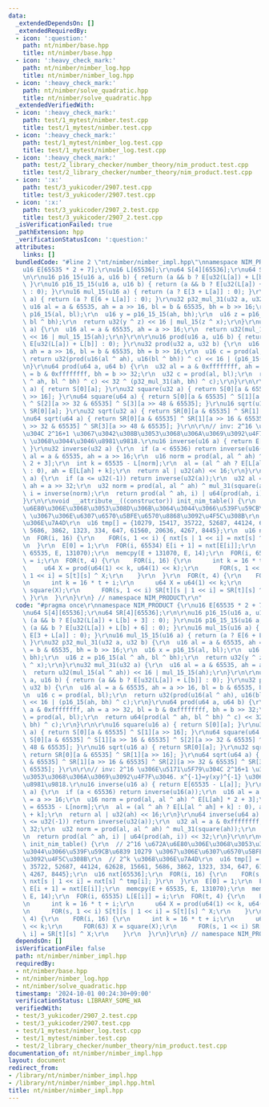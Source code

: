 ```yaml
---
data:
  _extendedDependsOn: []
  _extendedRequiredBy:
  - icon: ':question:'
    path: nt/nimber/base.hpp
    title: nt/nimber/base.hpp
  - icon: ':heavy_check_mark:'
    path: nt/nimber/nimber_log.hpp
    title: nt/nimber/nimber_log.hpp
  - icon: ':heavy_check_mark:'
    path: nt/nimber/solve_quadratic.hpp
    title: nt/nimber/solve_quadratic.hpp
  _extendedVerifiedWith:
  - icon: ':heavy_check_mark:'
    path: test/1_mytest/nimber.test.cpp
    title: test/1_mytest/nimber.test.cpp
  - icon: ':heavy_check_mark:'
    path: test/1_mytest/nimber_log.test.cpp
    title: test/1_mytest/nimber_log.test.cpp
  - icon: ':heavy_check_mark:'
    path: test/2_library_checker/number_theory/nim_product.test.cpp
    title: test/2_library_checker/number_theory/nim_product.test.cpp
  - icon: ':x:'
    path: test/3_yukicoder/2907.test.cpp
    title: test/3_yukicoder/2907.test.cpp
  - icon: ':x:'
    path: test/3_yukicoder/2907_2.test.cpp
    title: test/3_yukicoder/2907_2.test.cpp
  _isVerificationFailed: true
  _pathExtension: hpp
  _verificationStatusIcon: ':question:'
  attributes:
    links: []
  bundledCode: "#line 2 \"nt/nimber/nimber_impl.hpp\"\nnamespace NIM_PRODUCT {\r\n\
    u16 E[65535 * 2 + 7];\r\nu16 L[65536];\r\nu64 S[4][65536];\r\nu64 SR[4][65536];\r\
    \n\r\nu16 p16_15(u16 a, u16 b) { return (a && b ? E[u32(L[a]) + L[b] + 3] : 0);\
    \ }\r\nu16 p16_15_15(u16 a, u16 b) { return (a && b ? E[u32(L[a]) + L[b] + 6]\
    \ : 0); }\r\nu16 mul_15(u16 a) { return (a ? E[3 + L[a]] : 0); }\r\nu16 mul_15_15(u16\
    \ a) { return (a ? E[6 + L[a]] : 0); }\r\nu32 p32_mul_31(u32 a, u32 b) {\r\n \
    \ u16 al = a & 65535, ah = a >> 16, bl = b & 65535, bh = b >> 16;\r\n  u16 x =\
    \ p16_15(al, bl);\r\n  u16 y = p16_15_15(ah, bh);\r\n  u16 z = p16_15(al ^ ah,\
    \ bl ^ bh);\r\n  return u32(y ^ z) << 16 | mul_15(z ^ x);\r\n}\r\nu32 mul_31(u32\
    \ a) {\r\n  u16 al = a & 65535, ah = a >> 16;\r\n  return u32(mul_15(al ^ ah))\
    \ << 16 | mul_15_15(ah);\r\n}\r\n\r\nu16 prod(u16 a, u16 b) { return (a && b ?\
    \ E[u32(L[a]) + L[b]] : 0); }\r\nu32 prod(u32 a, u32 b) {\r\n  u16 al = a & 65535,\
    \ ah = a >> 16, bl = b & 65535, bh = b >> 16;\r\n  u16 c = prod(al, bl);\r\n \
    \ return u32(prod(u16(al ^ ah), u16(bl ^ bh)) ^ c) << 16 | (p16_15(ah, bh) ^ c);\r\
    \n}\r\nu64 prod(u64 a, u64 b) {\r\n  u32 al = a & 0xffffffff, ah = a >> 32, bl\
    \ = b & 0xffffffff, bh = b >> 32;\r\n  u32 c = prod(al, bl);\r\n  return u64(prod(al\
    \ ^ ah, bl ^ bh) ^ c) << 32 ^ (p32_mul_31(ah, bh) ^ c);\r\n}\r\n\r\nu16 square(u16\
    \ a) { return S[0][a]; }\r\nu32 square(u32 a) { return S[0][a & 65535] ^ S[1][a\
    \ >> 16]; }\r\nu64 square(u64 a) { return S[0][a & 65535] ^ S[1][a >> 16 & 65535]\
    \ ^ S[2][a >> 32 & 65535] ^ S[3][a >> 48 & 65535]; }\r\nu16 sqrt(u16 a) { return\
    \ SR[0][a]; }\r\nu32 sqrt(u32 a) { return SR[0][a & 65535] ^ SR[1][a >> 16]; }\r\
    \nu64 sqrt(u64 a) { return SR[0][a & 65535] ^ SR[1][a >> 16 & 65535] ^ SR[2][a\
    \ >> 32 & 65535] ^ SR[3][a >> 48 & 65535]; }\r\n\r\n// inv: 2^16 \u306E\u5171\u5F79\
    \u304C 2^16+1 \u3067\u3042\u308B\u3053\u3068\u306A\u3069\u3092\u4F7F\u3046. x^{-1}=y(xy)^{-1}\
    \ \u3068\u3044\u3046\u8981\u9818.\r\nu16 inverse(u16 a) { return E[65535 - L[a]];\
    \ }\r\nu32 inverse(u32 a) {\r\n  if (a < 65536) return inverse(u16(a));\r\n  u16\
    \ al = a & 65535, ah = a >> 16;\r\n  u16 norm = prod(al, al ^ ah) ^ E[L[ah] *\
    \ 2 + 3];\r\n  int k = 65535 - L[norm];\r\n  al = (al ^ ah ? E[L[al ^ ah] + k]\
    \ : 0), ah = E[L[ah] + k];\r\n  return al | u32(ah) << 16;\r\n}\r\nu64 inverse(u64\
    \ a) {\r\n  if (a <= u32(-1)) return inverse(u32(a));\r\n  u32 al = a & 0xffffffff,\
    \ ah = a >> 32;\r\n  u32 norm = prod(al, al ^ ah) ^ mul_31(square(ah));\r\n  u32\
    \ i = inverse(norm);\r\n  return prod(al ^ ah, i) | u64(prod(ah, i)) << 32;\r\n\
    }\r\n\r\nvoid __attribute__((constructor)) init_nim_table() {\r\n  // 2^16 \u672A\
    \u6E80\u306E\u3068\u3053\u308D\u306B\u3064\u3044\u3066\u539F\u59CB\u6839 10279\
    \ \u3067\u306E\u6307\u6570\u5BFE\u6570\u8868\u3092\u4F5C\u308B\r\n  // 2^k \u3068\
    \u306E\u7A4D\r\n  u16 tmp[] = {10279, 15417, 35722, 52687, 44124, 62628, 15661,\
    \ 5686, 3862, 1323, 334, 647, 61560, 20636, 4267, 8445};\r\n  u16 nxt[65536];\r\
    \n  FOR(i, 16) {\r\n    FOR(s, 1 << i) { nxt[s | 1 << i] = nxt[s] ^ tmp[i]; }\r\
    \n  }\r\n  E[0] = 1;\r\n  FOR(i, 65534) E[i + 1] = nxt[E[i]];\r\n  memcpy(E +\
    \ 65535, E, 131070);\r\n  memcpy(E + 131070, E, 14);\r\n  FOR(i, 65535) L[E[i]]\
    \ = i;\r\n  FOR(t, 4) {\r\n    FOR(i, 16) {\r\n      int k = 16 * t + i;\r\n \
    \     u64 X = prod(u64(1) << k, u64(1) << k);\r\n      FOR(s, 1 << i) S[t][s |\
    \ 1 << i] = S[t][s] ^ X;\r\n    }\r\n  }\r\n  FOR(t, 4) {\r\n    FOR(i, 16) {\r\
    \n      int k = 16 * t + i;\r\n      u64 X = u64(1) << k;\r\n      FOR(63) X =\
    \ square(X);\r\n      FOR(s, 1 << i) SR[t][s | 1 << i] = SR[t][s] ^ X;\r\n   \
    \ }\r\n  }\r\n}\r\n} // namespace NIM_PRODUCT\r\n"
  code: "#pragma once\r\nnamespace NIM_PRODUCT {\r\nu16 E[65535 * 2 + 7];\r\nu16 L[65536];\r\
    \nu64 S[4][65536];\r\nu64 SR[4][65536];\r\n\r\nu16 p16_15(u16 a, u16 b) { return\
    \ (a && b ? E[u32(L[a]) + L[b] + 3] : 0); }\r\nu16 p16_15_15(u16 a, u16 b) { return\
    \ (a && b ? E[u32(L[a]) + L[b] + 6] : 0); }\r\nu16 mul_15(u16 a) { return (a ?\
    \ E[3 + L[a]] : 0); }\r\nu16 mul_15_15(u16 a) { return (a ? E[6 + L[a]] : 0);\
    \ }\r\nu32 p32_mul_31(u32 a, u32 b) {\r\n  u16 al = a & 65535, ah = a >> 16, bl\
    \ = b & 65535, bh = b >> 16;\r\n  u16 x = p16_15(al, bl);\r\n  u16 y = p16_15_15(ah,\
    \ bh);\r\n  u16 z = p16_15(al ^ ah, bl ^ bh);\r\n  return u32(y ^ z) << 16 | mul_15(z\
    \ ^ x);\r\n}\r\nu32 mul_31(u32 a) {\r\n  u16 al = a & 65535, ah = a >> 16;\r\n\
    \  return u32(mul_15(al ^ ah)) << 16 | mul_15_15(ah);\r\n}\r\n\r\nu16 prod(u16\
    \ a, u16 b) { return (a && b ? E[u32(L[a]) + L[b]] : 0); }\r\nu32 prod(u32 a,\
    \ u32 b) {\r\n  u16 al = a & 65535, ah = a >> 16, bl = b & 65535, bh = b >> 16;\r\
    \n  u16 c = prod(al, bl);\r\n  return u32(prod(u16(al ^ ah), u16(bl ^ bh)) ^ c)\
    \ << 16 | (p16_15(ah, bh) ^ c);\r\n}\r\nu64 prod(u64 a, u64 b) {\r\n  u32 al =\
    \ a & 0xffffffff, ah = a >> 32, bl = b & 0xffffffff, bh = b >> 32;\r\n  u32 c\
    \ = prod(al, bl);\r\n  return u64(prod(al ^ ah, bl ^ bh) ^ c) << 32 ^ (p32_mul_31(ah,\
    \ bh) ^ c);\r\n}\r\n\r\nu16 square(u16 a) { return S[0][a]; }\r\nu32 square(u32\
    \ a) { return S[0][a & 65535] ^ S[1][a >> 16]; }\r\nu64 square(u64 a) { return\
    \ S[0][a & 65535] ^ S[1][a >> 16 & 65535] ^ S[2][a >> 32 & 65535] ^ S[3][a >>\
    \ 48 & 65535]; }\r\nu16 sqrt(u16 a) { return SR[0][a]; }\r\nu32 sqrt(u32 a) {\
    \ return SR[0][a & 65535] ^ SR[1][a >> 16]; }\r\nu64 sqrt(u64 a) { return SR[0][a\
    \ & 65535] ^ SR[1][a >> 16 & 65535] ^ SR[2][a >> 32 & 65535] ^ SR[3][a >> 48 &\
    \ 65535]; }\r\n\r\n// inv: 2^16 \u306E\u5171\u5F79\u304C 2^16+1 \u3067\u3042\u308B\
    \u3053\u3068\u306A\u3069\u3092\u4F7F\u3046. x^{-1}=y(xy)^{-1} \u3068\u3044\u3046\
    \u8981\u9818.\r\nu16 inverse(u16 a) { return E[65535 - L[a]]; }\r\nu32 inverse(u32\
    \ a) {\r\n  if (a < 65536) return inverse(u16(a));\r\n  u16 al = a & 65535, ah\
    \ = a >> 16;\r\n  u16 norm = prod(al, al ^ ah) ^ E[L[ah] * 2 + 3];\r\n  int k\
    \ = 65535 - L[norm];\r\n  al = (al ^ ah ? E[L[al ^ ah] + k] : 0), ah = E[L[ah]\
    \ + k];\r\n  return al | u32(ah) << 16;\r\n}\r\nu64 inverse(u64 a) {\r\n  if (a\
    \ <= u32(-1)) return inverse(u32(a));\r\n  u32 al = a & 0xffffffff, ah = a >>\
    \ 32;\r\n  u32 norm = prod(al, al ^ ah) ^ mul_31(square(ah));\r\n  u32 i = inverse(norm);\r\
    \n  return prod(al ^ ah, i) | u64(prod(ah, i)) << 32;\r\n}\r\n\r\nvoid __attribute__((constructor))\
    \ init_nim_table() {\r\n  // 2^16 \u672A\u6E80\u306E\u3068\u3053\u308D\u306B\u3064\
    \u3044\u3066\u539F\u59CB\u6839 10279 \u3067\u306E\u6307\u6570\u5BFE\u6570\u8868\
    \u3092\u4F5C\u308B\r\n  // 2^k \u3068\u306E\u7A4D\r\n  u16 tmp[] = {10279, 15417,\
    \ 35722, 52687, 44124, 62628, 15661, 5686, 3862, 1323, 334, 647, 61560, 20636,\
    \ 4267, 8445};\r\n  u16 nxt[65536];\r\n  FOR(i, 16) {\r\n    FOR(s, 1 << i) {\
    \ nxt[s | 1 << i] = nxt[s] ^ tmp[i]; }\r\n  }\r\n  E[0] = 1;\r\n  FOR(i, 65534)\
    \ E[i + 1] = nxt[E[i]];\r\n  memcpy(E + 65535, E, 131070);\r\n  memcpy(E + 131070,\
    \ E, 14);\r\n  FOR(i, 65535) L[E[i]] = i;\r\n  FOR(t, 4) {\r\n    FOR(i, 16) {\r\
    \n      int k = 16 * t + i;\r\n      u64 X = prod(u64(1) << k, u64(1) << k);\r\
    \n      FOR(s, 1 << i) S[t][s | 1 << i] = S[t][s] ^ X;\r\n    }\r\n  }\r\n  FOR(t,\
    \ 4) {\r\n    FOR(i, 16) {\r\n      int k = 16 * t + i;\r\n      u64 X = u64(1)\
    \ << k;\r\n      FOR(63) X = square(X);\r\n      FOR(s, 1 << i) SR[t][s | 1 <<\
    \ i] = SR[t][s] ^ X;\r\n    }\r\n  }\r\n}\r\n} // namespace NIM_PRODUCT\r\n"
  dependsOn: []
  isVerificationFile: false
  path: nt/nimber/nimber_impl.hpp
  requiredBy:
  - nt/nimber/base.hpp
  - nt/nimber/nimber_log.hpp
  - nt/nimber/solve_quadratic.hpp
  timestamp: '2024-10-01 00:24:30+09:00'
  verificationStatus: LIBRARY_SOME_WA
  verifiedWith:
  - test/3_yukicoder/2907_2.test.cpp
  - test/3_yukicoder/2907.test.cpp
  - test/1_mytest/nimber_log.test.cpp
  - test/1_mytest/nimber.test.cpp
  - test/2_library_checker/number_theory/nim_product.test.cpp
documentation_of: nt/nimber/nimber_impl.hpp
layout: document
redirect_from:
- /library/nt/nimber/nimber_impl.hpp
- /library/nt/nimber/nimber_impl.hpp.html
title: nt/nimber/nimber_impl.hpp
---
```

